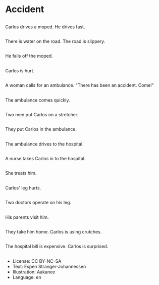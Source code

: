 # Accident

##
Carlos drives a moped. He drives fast.

##
There is water on the road. The road is slippery.

##
He falls off the moped.

##
Carlos is hurt.

##
A woman calls for an ambulance. "There has been an accident. Come!"

##
The ambulance comes quickly.

##
Two men put Carlos on a stretcher.

##
They put Carlos in the ambulance.

##
The ambulance drives to the hospital.

##
A nurse takes Carlos in to the hospital.

##
She treats him.

##
Carlos' leg hurts.

##
Two doctors operate on his leg.

##
His parents visit him.

##
They take him home. Carlos is using crutches.

##
The hospital bill is expensive. Carlos is surprised.

##
* License: CC BY-NC-SA
* Text: Espen Stranger-Johannessen
* Illustration: Aakanee
* Language: en
